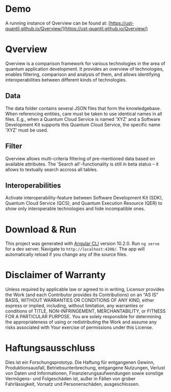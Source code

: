 # Demo
A running instance of Qverview can be found at: [https://ust-quantil.github.io/Qverview/](https://ust-quantil.github.io/Qverview/)

# Qverview
Qverview is a comparison framework for various technologies in the area of quantum application development.
It provides an overview of technologies, enables filtering, comparison and analysis of them, and allows identifying interoperabilities between different kinds of technologies.

## Data
The data folder contains several JSON files that form the knowledgebase. When referencing entities, care must be taken to use identical names in all files. E.g., when a Quantum Cloud Service is named 'XYZ' and a Software Development Kit supports this Quantum Cloud Service, the specific name 'XYZ' must be used.

## Filter
Qverview allows multi-criteria filtering of pre-mentioned data based on available attributes.
The 'Search all'-functionality is still in beta status – it allows to textually search accross all tables.

## Interoperabilities
Activate interoperability-feature between Software Development Kit (SDK), Quantum Cloud Service (QCS), and Quantum Execution Resource (QER) to show only interoperable technologies and hide incompatible ones.

# Download & Run
This project was generated with [Angular CLI](https://github.com/angular/angular-cli) version 10.2.0.
Run `ng serve` for a dev server. Navigate to `http://localhost:4200/`. The app will automatically reload if you change any of the source files.

# Disclaimer of Warranty
Unless required by applicable law or agreed to in writing, Licensor provides the Work (and each Contributor provides its Contributions) on an "AS IS" BASIS, WITHOUT WARRANTIES OR CONDITIONS OF ANY KIND, either express or implied, including, without limitation, any warranties or conditions of TITLE, NON-INFRINGEMENT, MERCHANTABILITY, or FITNESS FOR A PARTICULAR PURPOSE. You are solely responsible for determining the appropriateness of using or redistributing the Work and assume any risks associated with Your exercise of permissions under this License.

# Haftungsausschluss
Dies ist ein Forschungsprototyp. Die Haftung für entgangenen Gewinn, Produktionsausfall, Betriebsunterbrechung, entgangene Nutzungen, Verlust von Daten und Informationen, Finanzierungsaufwendungen sowie sonstige Vermögens- und Folgeschäden ist, außer in Fällen von grober Fahrlässigkeit, Vorsatz und Personenschäden, ausgeschlossen.
